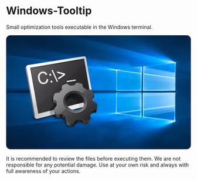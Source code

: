 # Windows-Tooltip

Small optimization tools executable in the Windows terminal.

![Windows-Tooltip](https://github.com/xoanxc/Windows-Tooltip/blob/main/assets/Windows%20CMD%20Redonded.png)

It is recommended to review the files before executing them. We are not responsible for any potential damage. Use at your own risk and always with full awareness of your actions.


